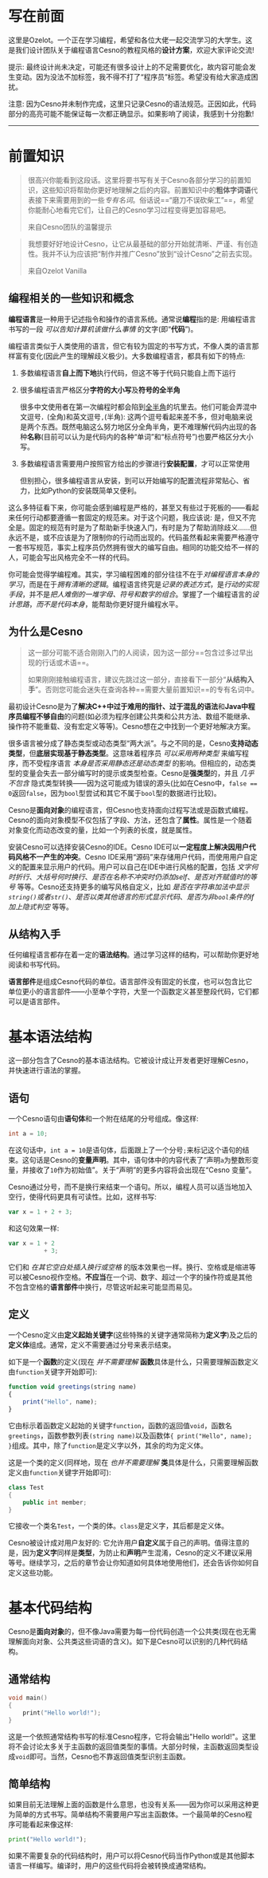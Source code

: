写在前面
================

这里是Ozelot。一个正在学习编程，希望和各位大佬一起交流学习的大学生。这是我们设计团队关于编程语言Cesno的教程风格的**设计方案**，欢迎大家评论交流!

提示: 最终设计尚未决定，可能还有很多设计上的不足需要优化，故内容可能会发生变动。因为没法不加标签，我不得不打了“程序员”标签。希望没有给大家造成困扰。

注意: 因为Cesno并未制作完成，这里只记录Cesno的语法规范。正因如此，代码部分的高亮可能不能保证每一次都正确显示。如果影响了阅读，我感到十分抱歉!

----

# 前置知识

> 很高兴你能看到这段话。这里将要书写有关于Cesno各部分学习的前置知识，这些知识将帮助你更好地理解之后的内容。前置知识中的**粗体字词语**代表接下来需要用到的一些*专有名词*。俗话说==“磨刀不误砍柴工”==，希望你能耐心地看完它们，让自己的Cesno学习过程变得更加容易吧。
>
> 来自Cesno团队的温馨提示

> 我想要好好地设计Cesno，让它从最基础的部分开始就清晰、严谨、有创造性。我并不认为应该把“制作并推广Cesno”放到“设计Cesno”之前去实现。
>
> 来自Ozelot Vanilla

## 编程相关的一些知识和概念

**编程语言**是一种用于记述指令和操作的语言系统。通常说**编程**指的是: 用编程语言书写的一段 *可以告知计算机该做什么事情* 的文字(即“**代码**”)。

编程语言类似于人类使用的语言，但它有较为固定的书写方式，不像人类的语言那样富有变化(因此产生的理解歧义极少)。大多数编程语言，都具有如下的特点:

1. 多数编程语言**自上而下地**执行代码，但这不等于代码只能自上而下运行

2. 很多编程语言严格区分**字符的大小写**及**符号的全半角**

   很多中文使用者在第一次编程时都会陷到[全半角](https://zh.wikipedia.org/wiki/%E5%85%A8%E5%BD%A2%E5%92%8C%E5%8D%8A%E5%BD%A2)的坑里去。他们可能会弄混中文逗号`，`(全角)和英文逗号`,`(半角): 这两个逗号看起来差不多，但对电脑来说是两个东西。既然电脑这么努力地区分全角半角，更不难理解代码内出现的各种**名称**(目前可以认为是代码内的各种“单词”和“标点符号”)也要严格区分大小写。

3. 多数编程语言需要用户按照官方给出的步骤进行**安装配置**，才可以正常使用

   但别担心，很多编程语言从安装，到可以开始编写的配置流程非常贴心、省力，比如Python的安装既简单又便利。

这么多特征看下来，你可能会感到编程是严格的，甚至又有些过于死板的——看起来任何行动都要遵循一套固定的规范来。对于这个问题，我应该说: 是，但又不完全是。固定的规范有时是为了帮助新手快速入门，有时是为了帮助消除歧义……但永远不是，或不应该是为了限制你的行动而出现的。代码虽然看起来需要严格遵守一套书写规范，事实上程序员仍然拥有很大的编写自由。相同的功能交给不一样的人，可能会写出风格完全不一样的代码。

你可能会觉得学编程难。其实，学习编程困难的部分往往不在于*对编程语言本身的学习*，而是在于*拥有清晰的逻辑*。编程语言终究是*记录的表述方式*，是*行动的实现手段*，并不是*把人难倒的一堆字母、符号和数字的组合*。掌握了一个编程语言的*设计思路*，*而不是代码本身*，能帮助你更好提升编程水平。

## 为什么是Cesno

> 这一部分可能不适合刚刚入门的人阅读，因为这一部分==包含过多过早出现的行话或术语==。
>
> 如果刚刚接触编程语言，建议先跳过这一部分，直接看下一部分“**从结构入手**”。否则您可能会迷失在查询各种==需要大量前置知识==的专有名词中。

最初设计Cesno是为了**解决C++中过于难用的指针、过于混乱的语法**和**Java中程序员编程不够自由**的问题(如必须为程序创建公共类和公共方法、数组不能继承、操作符不能重载、没有宏定义等等)。Cesno想在之中找到一个更好地解决方案。

很多语言被分成了静态类型或动态类型“两大派”。与之不同的是，Cesno**支持动态类型**，但**底层实现基于静态类型**。这意味着程序员 *可以采用两种类型* 来编写程序，而不受程序语言 *本身是否采用静态还是动态类型* 的影响。但相应的，动态类型的变量会失去一部分编写时的提示或类型检查。Cesno是**强类型**的，并且 *几乎不包含* 隐式类型转换——因为这可能成为错误的源头(比如在Cesno中，`false == 0`返回`false`，因为`bool`型尝试和其它不属于`bool`型的数据进行比较)。

Cesno是**面向对象**的编程语言，但Cesno也支持面向过程写法或是函数式编程。Cesno的面向对象模型不仅包括了字段、方法，还包含了**属性**。属性是一个随着对象变化而动态改变的量，比如一个列表的长度，就是属性。

安装Cesno可以选择安装Cesno的IDE。Cesno IDE可以**一定程度上解决因用户代码风格不一产生的冲突**。Cesno IDE采用“源码”来存储用户代码，而使用用户自定义的配置来显示用户的代码。用户可以自己在IDE中进行风格的配置，包括 *文字何时折行*、*大括号何时换行*、*是否在名称不冲突时仍添加self*、*是否对齐赋值时的等号* 等等。Cesno还支持更多的编写风格自定义，比如 *是否在字符串加法中显示`string()`或者`str()`*、*是否以类其他语言的形式显示代码*、*是否为非`bool`条件的if加上隐式判空* 等等。

## 从结构入手

任何编程语言都存在着一定的**语法结构**。通过学习这样的结构，可以帮助你更好地阅读和书写代码。

**语言部件**是组成Cesno代码的单位。语言部件没有固定的长度，也可以包含比它单位更小的语言部件——小至单个字符，大至一个函数定义甚至整段代码，它们都可以是语言部件。



基本语法结构
================

这一部分包含了Cesno的基本语法结构。它被设计成让开发者更好理解Cesno，并快速进行语法的掌握。


语句
----------------

一个Cesno语句由**语句体**和一个附在结尾的分号组成。像这样:

```c++
int a = 10;
```

在这句话中，`int a = 10`是语句体，后面跟上了一个分号`;`来标记这个语句的结束。这句话是Cesno的**变量声明**。其中，语句体中的内容代表了“声明`a`为整数形变量，并接收了`10`作为初始值”。关于“声明”的更多内容将会出现在“Cesno 变量”。

Cesno通过分号，而不是换行来结束一个语句。所以，编程人员可以适当地加入空行，使得代码更具有可读性。比如，这样书写:

```typescript
var x = 1 + 2 + 3;
```

和这句效果一样:

```typescript
var x = 1 + 2
          + 3;
```

它们和 *在其它空白处插入换行或空格* 的版本效果也一样。换行、空格或是缩进等可以被Cesno视作空格。**不应当**在一个词、数字、超过一个字的操作符或是其他不包含空格的**语言部件**中换行，尽管这听起来可能显而易见。

定义
----------------

一个Cesno定义由**定义起始关键字**(这些特殊的关键字通常简称为**定义字**)及之后的**定义体**组成。通常，定义不需要通过分号来表示结束。

如下是一个**函数**的定义(现在 *并不需要理解* **函数**具体是什么，只需要理解函数定义由`function`关键字开始即可):

```ts
function void greetings(string name)
{
    print("Hello", name);
}
```

它由标示着函数定义起始的关键字`function`，函数的返回值`void`，函数名`greetings`，函数参数列表`(string name)`以及函数体`{ print("Hello", name); }`组成。其中，除了`function`是定义字以外，其余的均为定义体。

这是一个类的定义(同样地，现在 *也并不需要理解* **类**具体是什么，只需要理解函数定义由`function`关键字开始即可):

```c++
class Test
{
    public int member;
}
```

它接收一个类名`Test`，一个类的体。`class`是定义字，其后都是定义体。

Cesno被设计成对用户友好的: 它允许用户**自定义**属于自己的声明。值得注意的是，因为**定义字**同样是**类型**，为防止和**声明**产生混淆，Cesno的定义不建议采用等号。继续学习，之后的章节会让你知道如何具体地使用他们，还会告诉你如何自定义这些功能。

基本代码结构
================

Cesno是**面向对象**的，但不像Java需要为每一份代码创造一个公共类(现在也无需理解面向对象、公共类这些词语的含义)。如下是Cesno可以识别的几种代码结构。

通常结构
----------------

```c++
void main()
{
    print("Hello world!");
}
```

这是一个依照通常结构书写的标准Cesno程序，它将会输出"Hello world!"。这里将不会讨论太多关于主函数的返回值类型的事情。大部分时候，主函数返回类型设成`void`即可。当然，Cesno也不靠返回值类型识别主函数。

简单结构
----------------

如果目前无法理解上面的函数是什么意思，也没有关系——因为你可以采用这种更为简单的方式书写。简单结构不需要用户写出主函数体。一个最简单的Cesno程序可能看起来像这样:

```python
print("Hello world!");
```

如果不需要复杂的代码结构时，用户可以将Cesno代码当作Python或是其他脚本语言一样编写。编译时，用户的这些代码将会被转换成通常结构。